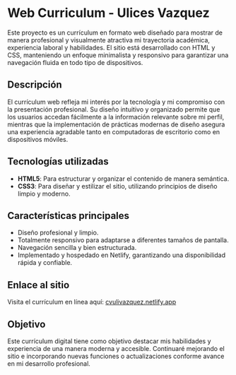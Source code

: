 # Web Curriculum - Ulices Vazquez

Este proyecto es un currículum en formato web diseñado para mostrar de manera profesional y visualmente atractiva mi trayectoria académica, experiencia laboral y habilidades. El sitio está desarrollado con HTML y CSS, manteniendo un enfoque minimalista y responsivo para garantizar una navegación fluida en todo tipo de dispositivos.

## Descripción

El currículum web refleja mi interés por la tecnología y mi compromiso con la presentación profesional. Su diseño intuitivo y organizado permite que los usuarios accedan fácilmente a la información relevante sobre mi perfil, mientras que la implementación de prácticas modernas de diseño asegura una experiencia agradable tanto en computadoras de escritorio como en dispositivos móviles.

## Tecnologías utilizadas

- **HTML5**: Para estructurar y organizar el contenido de manera semántica.
- **CSS3**: Para diseñar y estilizar el sitio, utilizando principios de diseño limpio y moderno.

## Características principales

- Diseño profesional y limpio.
- Totalmente responsivo para adaptarse a diferentes tamaños de pantalla.
- Navegación sencilla y bien estructurada.
- Implementado y hospedado en Netlify, garantizando una disponibilidad rápida y confiable.

## Enlace al sitio

Visita el currículum en línea aquí: [cvulivazquez.netlify.app](https://cvulivazquez.netlify.app/)

## Objetivo

Este currículum digital tiene como objetivo destacar mis habilidades y experiencia de una manera moderna y accesible. Continuaré mejorando el sitio e incorporando nuevas funciones o actualizaciones conforme avance en mi desarrollo profesional.
